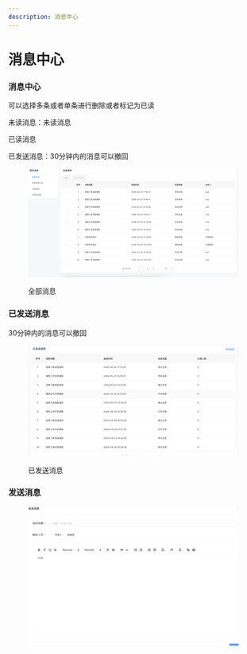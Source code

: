 ```yaml
---
description: 消息中心
---
```


# 消息中心

### 消息中心

可以选择多条或者单条进行删除或者标记为已读

未读消息：未读消息

已读消息

已发送消息：30分钟内的消息可以撤回

<figure><img src="../../../.gitbook/assets/image (7).png" alt=""><figcaption><p>全部消息</p></figcaption></figure>

### 已发送消息

30分钟内的消息可以撤回

<figure><img src="../../../.gitbook/assets/image (8).png" alt=""><figcaption><p>已发送消息</p></figcaption></figure>

### 发送消息

<figure><img src="../../../.gitbook/assets/image (9).png" alt=""><figcaption></figcaption></figure>
